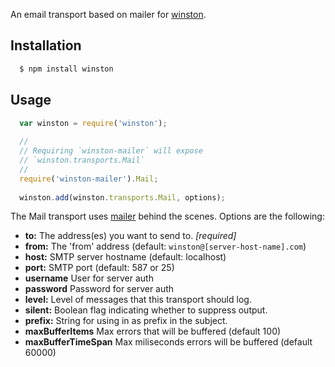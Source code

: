 An email transport based on mailer for [winston][0].

## Installation

``` sh
  $ npm install winston
```

## Usage
``` js
  var winston = require('winston');
  
  //
  // Requiring `winston-mailer` will expose 
  // `winston.transports.Mail`
  //
  require('winston-mailer').Mail;
  
  winston.add(winston.transports.Mail, options);
```

The Mail transport uses [mailer](http://github.com/Marak/node_mailer.git) behind the scenes.  Options are the following:

* __to:__ The address(es) you want to send to. *[required]*
* __from:__ The 'from' address (default: `winston@[server-host-name].com`)
* __host:__ SMTP server hostname (default: localhost)
* __port:__ SMTP port (default: 587 or 25)
* __username__ User for server auth
* __password__ Password for server auth
* __level:__ Level of messages that this transport should log. 
* __silent:__ Boolean flag indicating whether to suppress output.
* __prefix:__ String for using in as prefix in the subject.
* __maxBufferItems__ Max errors that will be buffered (default 100)
* __maxBufferTimeSpan__ Max miliseconds errors will be buffered (default 60000)

[0]: https://github.com/flatiron/winston

